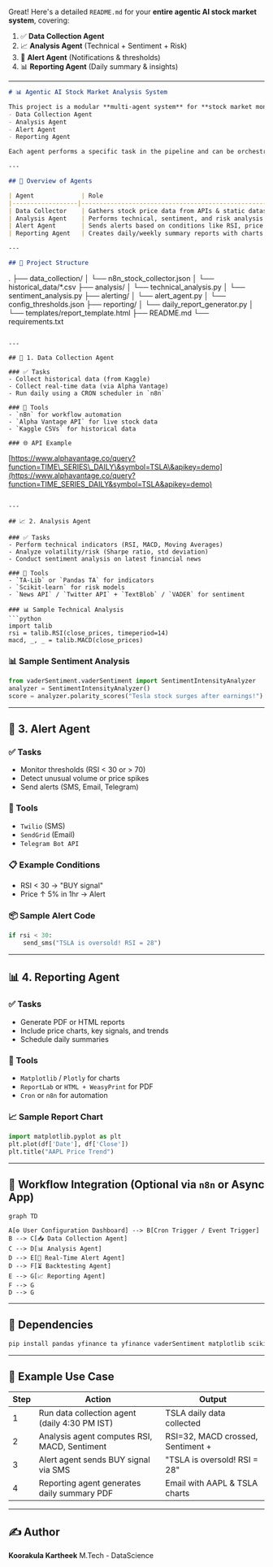 Great! Here's a detailed `README.md` for your **entire agentic AI stock market system**, covering:

1. ✅ **Data Collection Agent**
2. 📈 **Analysis Agent** (Technical + Sentiment + Risk)
3. 🚨 **Alert Agent** (Notifications & thresholds)
4. 📊 **Reporting Agent** (Daily summary & insights)

---



```markdown
# 📊 Agentic AI Stock Market Analysis System

This project is a modular **multi-agent system** for **stock market monitoring and analysis** using real-time APIs and historical datasets. It consists of four specialized agents:  
- Data Collection Agent  
- Analysis Agent  
- Alert Agent  
- Reporting Agent  

Each agent performs a specific task in the pipeline and can be orchestrated via tools like `n8n`, `asyncio`, or microservices.

---

## 🚀 Overview of Agents

| Agent             | Role                                                        | Tools Used                    |
|------------------|-------------------------------------------------------------|-------------------------------|
| Data Collector    | Gathers stock price data from APIs & static datasets        | n8n, Alpha Vantage, Kaggle    |
| Analysis Agent    | Performs technical, sentiment, and risk analysis            | Python, TA-Lib, Scikit-learn |
| Alert Agent       | Sends alerts based on conditions like RSI, price spikes     | Twilio, SendGrid, Telegram    |
| Reporting Agent   | Creates daily/weekly summary reports with charts & signals  | Matplotlib, Pandas, HTML/PDF  |

---

## 📁 Project Structure

```

.
├── data\_collection/
│   └── n8n\_stock\_collector.json
│   └── historical\_data/\*.csv
├── analysis/
│   └── technical\_analysis.py
│   └── sentiment\_analysis.py
├── alerting/
│   └── alert\_agent.py
│   └── config\_thresholds.json
├── reporting/
│   └── daily\_report\_generator.py
│   └── templates/report\_template.html
├── README.md
└── requirements.txt

```

---

## 🔁 1. Data Collection Agent

### ✅ Tasks
- Collect historical data (from Kaggle)
- Collect real-time data (via Alpha Vantage)
- Run daily using a CRON scheduler in `n8n`

### 🔧 Tools
- `n8n` for workflow automation
- `Alpha Vantage API` for live stock data
- `Kaggle CSVs` for historical data

### 🌐 API Example
```

[https://www.alphavantage.co/query?function=TIME\_SERIES\_DAILY\&symbol=TSLA\&apikey=demo](https://www.alphavantage.co/query?function=TIME_SERIES_DAILY&symbol=TSLA&apikey=demo)

````

---

## 📈 2. Analysis Agent

### ✅ Tasks
- Perform technical indicators (RSI, MACD, Moving Averages)
- Analyze volatility/risk (Sharpe ratio, std deviation)
- Conduct sentiment analysis on latest financial news

### 🔧 Tools
- `TA-Lib` or `Pandas TA` for indicators
- `Scikit-learn` for risk models
- `News API` / `Twitter API` + `TextBlob` / `VADER` for sentiment

### 📊 Sample Technical Analysis
```python
import talib
rsi = talib.RSI(close_prices, timeperiod=14)
macd, _, _ = talib.MACD(close_prices)
````

### 📊 Sample Sentiment Analysis

```python
from vaderSentiment.vaderSentiment import SentimentIntensityAnalyzer
analyzer = SentimentIntensityAnalyzer()
score = analyzer.polarity_scores("Tesla stock surges after earnings!")
```

---

## 🚨 3. Alert Agent

### ✅ Tasks

* Monitor thresholds (RSI < 30 or > 70)
* Detect unusual volume or price spikes
* Send alerts (SMS, Email, Telegram)

### 🔧 Tools

* `Twilio` (SMS)
* `SendGrid` (Email)
* `Telegram Bot API`

### 📋 Example Conditions

* RSI < 30 → "BUY signal"
* Price ↑ 5% in 1hr → Alert

### 📦 Sample Alert Code

```python
if rsi < 30:
    send_sms("TSLA is oversold! RSI = 28")
```

---

## 📊 4. Reporting Agent

### ✅ Tasks

* Generate PDF or HTML reports
* Include price charts, key signals, and trends
* Schedule daily summaries

### 🔧 Tools

* `Matplotlib` / `Plotly` for charts
* `ReportLab` or `HTML + WeasyPrint` for PDF
* `Cron` or `n8n` for automation

### 📈 Sample Report Chart

```python
import matplotlib.pyplot as plt
plt.plot(df['Date'], df['Close'])
plt.title("AAPL Price Trend")
```

---

## 🔄 Workflow Integration (Optional via `n8n` or Async App)

```mermaid
graph TD

A[⚙️ User Configuration Dashboard] --> B[Cron Trigger / Event Trigger]
B --> C[📥 Data Collection Agent]
C --> D[📊 Analysis Agent]
D --> E[🚨 Real-Time Alert Agent]
D --> F[⏳ Backtesting Agent]
E --> G[📈 Reporting Agent]
F --> G
D --> G
```

---

## 📌 Dependencies

```bash
pip install pandas yfinance ta yfinance vaderSentiment matplotlib scikit-learn twilio sendgrid
```

---

## 📅 Example Use Case

| Step | Action                                        | Output                            |
| ---- | --------------------------------------------- | --------------------------------- |
| 1    | Run data collection agent (daily 4:30 PM IST) | TSLA daily data collected         |
| 2    | Analysis agent computes RSI, MACD, Sentiment  | RSI=32, MACD crossed, Sentiment + |
| 3    | Alert agent sends BUY signal via SMS          | "TSLA is oversold! RSI = 28"      |
| 4    | Reporting agent generates daily summary PDF   | Email with AAPL & TSLA charts     |

---

## ✍️ Author

**Koorakula Kartheek**
M.Tech - DataScience


